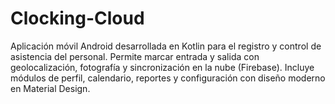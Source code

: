 # Clocking-Cloud
Aplicación móvil Android desarrollada en Kotlin para el registro y control de asistencia del personal. Permite marcar entrada y salida con geolocalización, fotografía y sincronización en la nube (Firebase). Incluye módulos de perfil, calendario, reportes y configuración con diseño moderno en Material Design.

